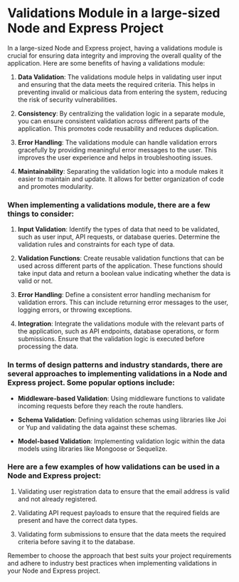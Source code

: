# Validations Module in a large-sized Node and Express Project

In a large-sized Node and Express project, having a validations module is crucial for ensuring data integrity and improving the overall quality of the application. Here are some benefits of having a validations module:

1. **Data Validation**: The validations module helps in validating user input and ensuring that the data meets the required criteria. This helps in preventing invalid or malicious data from entering the system, reducing the risk of security vulnerabilities.

2. **Consistency**: By centralizing the validation logic in a separate module, you can ensure consistent validation across different parts of the application. This promotes code reusability and reduces duplication.

3. **Error Handling**: The validations module can handle validation errors gracefully by providing meaningful error messages to the user. This improves the user experience and helps in troubleshooting issues.

4. **Maintainability**: Separating the validation logic into a module makes it easier to maintain and update. It allows for better organization of code and promotes modularity.

### When implementing a validations module, there are a few things to consider:

1. **Input Validation**: Identify the types of data that need to be validated, such as user input, API requests, or database queries. Determine the validation rules and constraints for each type of data.

2. **Validation Functions**: Create reusable validation functions that can be used across different parts of the application. These functions should take input data and return a boolean value indicating whether the data is valid or not.

3. **Error Handling**: Define a consistent error handling mechanism for validation errors. This can include returning error messages to the user, logging errors, or throwing exceptions.

4. **Integration**: Integrate the validations module with the relevant parts of the application, such as API endpoints, database operations, or form submissions. Ensure that the validation logic is executed before processing the data.

### In terms of design patterns and industry standards, there are several approaches to implementing validations in a Node and Express project. Some popular options include:

- **Middleware-based Validation**: Using middleware functions to validate incoming requests before they reach the route handlers.

- **Schema Validation**: Defining validation schemas using libraries like Joi or Yup and validating the data against these schemas.

- **Model-based Validation**: Implementing validation logic within the data models using libraries like Mongoose or Sequelize.

### Here are a few examples of how validations can be used in a Node and Express project:

1. Validating user registration data to ensure that the email address is valid and not already registered.

2. Validating API request payloads to ensure that the required fields are present and have the correct data types.

3. Validating form submissions to ensure that the data meets the required criteria before saving it to the database.

Remember to choose the approach that best suits your project requirements and adhere to industry best practices when implementing validations in your Node and Express project.
